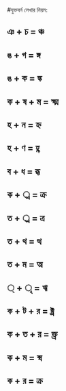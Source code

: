 #যুক্তবর্ন লেখার নিয়ম:
## ঞ + চ = ঞ্চ
## ঙ + গ = ঙ্গ
## ঙ + ক = ঙ্ক
## ক + ষ + ম = ক্ষ্ম
## হ + ন = হ্ন
## হ + ণ = হ্ণ
##  ব + ধ = ব্ধ
## ক + ্র = ক্র
## ত + ্র = ত্র
## ত + থ = ত্থ
## ত + ম = ত্ম
## ্ + ‍ৃ = ঋ
##  ক + ট + র = ক্ট্র
##  ক + ত + র = ক্ত্র
## ক + ম = ক্ম
##  ক + র = ক্র
